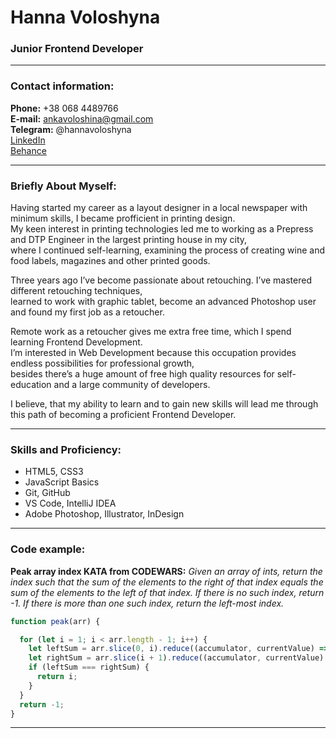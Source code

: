# Hanna Voloshyna
### Junior Frontend Developer

---

### Contact information:

**Phone:** +38 068 4489766<br>
**E-mail:** ankavoloshina@gmail.com<br>
**Telegram:** @hannavoloshyna<br>
[LinkedIn](https://www.linkedin.com/in/anna-voloshina-259aa6154/)<br>
[Behance](https://www.behance.net/ankavolosh1156)

---

### Briefly About Myself:

Having started my career as a layout designer in a local newspaper with minimum skills, I became profficient in printing design.<br>
My keen interest in printing technologies led me to working as a Prepress and DTP Engineer in the largest printing house in my city,<br>
where I continued self-learning, examining the process of creating wine and food labels, magazines and other printed goods.<br>

Three years ago I’ve become passionate about retouching. I’ve mastered different retouching techniques,<br>
learned to work with graphic tablet, become an advanced Photoshop user and found my first job as a retoucher.<br>

Remote work as a retoucher gives me extra free time, which I spend learning Frontend Development.<br>
I’m interested in Web Development because this occupation provides endless possibilities for professional growth,<br>
besides there’s a huge amount of free high quality resources for self-education and a large community of developers.<br>

I believe, that my ability to learn and to gain new skills will lead me through this path of becoming a proficient Frontend Developer.<br>

---

### Skills and Proficiency:

- HTML5, CSS3
- JavaScript Basics
- Git, GitHub
- VS Code, IntelliJ IDEA
- Adobe Photoshop, Illustrator, InDesign

---

### Code example:

**Peak array index KATA from CODEWARS:**
*Given an array of ints, return the index such that the sum of the elements to the right of that index equals the sum of the elements to the left of that index. If there is no such index, return -1. If there is more than one such index, return the left-most index.*

```javascript
function peak(arr) {

  for (let i = 1; i < arr.length - 1; i++) {
    let leftSum = arr.slice(0, i).reduce((accumulator, currentValue) => accumulator + currentValue);
    let rightSum = arr.slice(i + 1).reduce((accumulator, currentValue) => accumulator + currentValue);
    if (leftSum === rightSum) {
      return i;
    }
  }
  return -1;
}
```
---
